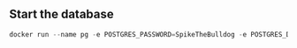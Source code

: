 ## Start the database

```s
docker run --name pg -e POSTGRES_PASSWORD=SpikeTheBulldog -e POSTGRES_DB=app -p 5432:5432 postgres
```
